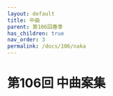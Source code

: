 ```yaml
---
layout: default
title: 中曲
parent: 第106回春季
has_children: true
nav_order: 3
permalink: /docs/106/naka
---
```


# 第106回 中曲案集